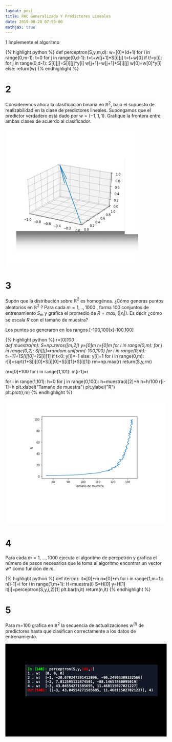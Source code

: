 ```yaml
---
layout: post
title: PAC Generalizado Y Predictores Lineales
date: 2019-08-20 07:59:00
mathjax: true
---
```

1
Implemente el algoritmo

{% highlight python %}
def perceptron(S,y,m,d):
    w=[0]*(d+1)
    for i in range(0,m-1):
        t=0
        for j in range(0,d-1):
            t=t+w[j+1]*S[i][j]
        t=t+w[0]
        if t!=y[i]:
            for j in range(0,d-1):
                S[i][j]=S[i][j]*y[i]
                w[j+1]=w[j+1]+S[i][j]
            w[0]=w[0]*y[i]
        else:
            return(w)
{% endhighlight %}

# 2
Consideremos ahora la clasificación binaria en $\mathbb{R}^2$, bajo el supuesto de realizabilidad en la clase de predictores lineales. Supongamos que el predictor verdadero está dado por $w=(-1,1,1)$. Grafique la frontera entre ambas clases de acuerdo al clasificador. 

<div class="img_row">
	<img class="col one" src="/img/vector2.png">
</div>

# 3
Supón que la distribución sobre $\mathbb{R}^2$ es homogénea. ¿Cómo generas puntos aleatorios en $\mathbb{R}^2$ ? Para cada $m=1,..,1000$ , forma 100 conjuntos de entrenamiento $S_m$ y grafica el promedio de $R=max_i$ ($|x_i|$). Es decir ¿cómo se escala $R$ con el tamaño de muestra?

Los puntos se generaron en los rangos [-100,100]x[-100,100]

{% highlight python %}
r=[0]*100    
def muestra(m):
    S=np.zeros([m,2])
    y=[0]*m
    r=[0]*m
    for i in range(0,m):
        for j in range(0,2):
            S[i][j]=random.uniform(-100,100)
    for i in range(0,m):
        t=-1*1+1*S[i][0]+1*S[i][1]
        if t<0:
            y[i]=-1
        else:
            y[i]=1
    for i in range(0,m):
        r[i]=sqrt(1+S[i][0]*S[i][0]+S[i][1]*S[i][1])
    rm=np.max(r)
    return(S,y,rm)

m=[0]*100
for i in range(1,101):
    m[i-1]=i

for i in range(1,101):
    h=0
    for j in range(0,100):
        h=muestra(i)[2]+h
    h=h/100
    r[i-1]=h
plt.xlabel("Tamaño de muestra")
plt.ylabel("R")   
plt.plot(r,m)
{% endhighlight %}

<div class="img_row">
	<img class="col one" src="/img/R.jpg">
</div>

# 4
Para cada $m=1,...,1000$ ejecuta el algoritmo de percpetrón y grafica el número de pasos necesarios que le toma al algoritmo encontrar un vector $w*$ como función de $m$.

{% highlight python %}
def iter(m):
    it=[0]*m
    n=[0]*m
    for i in range(1,m+1):
        n[i-1]=i
    for i in range(1,m+1):
        H=muestra(i)
        S=H[0]
        y=H[1]
        it[i]=perceptron(S,y,i,2)[1]
    plt.bar(n,it)
    return(n,it)
{% endhighlight %}

# 5
Para m=100 grafica en $\mathbb{R}^2$ la secuencia de actualizaciones $w^(t)$ de predictores hasta que clasifican correctamente a los datos de entrenamiento. 
<div class="img_row">
	<img class="col one" src="/img/100.png">
</div>
